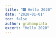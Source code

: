 ```yaml
---
title: "🎆 Hello 2020"
date: "2020-01-01"
toc: false
author: grahamplata
excert: "Hello 2020"
---
```


